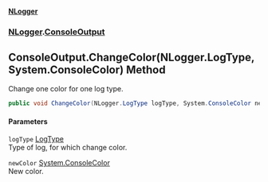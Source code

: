 #### [NLogger](./index.md 'index')
### [NLogger](./NLogger.md 'NLogger').[ConsoleOutput](./NLogger-ConsoleOutput.md 'NLogger.ConsoleOutput')
## ConsoleOutput.ChangeColor(NLogger.LogType, System.ConsoleColor) Method
Change one color for one log type.  
```csharp
public void ChangeColor(NLogger.LogType logType, System.ConsoleColor newColor);
```
#### Parameters
<a name='NLogger-ConsoleOutput-ChangeColor(NLogger-LogType_System-ConsoleColor)-logType'></a>
`logType` [LogType](./NLogger-LogType.md 'NLogger.LogType')  
Type of log, for which change color.  
  
<a name='NLogger-ConsoleOutput-ChangeColor(NLogger-LogType_System-ConsoleColor)-newColor'></a>
`newColor` [System.ConsoleColor](https://docs.microsoft.com/en-us/dotnet/api/System.ConsoleColor 'System.ConsoleColor')  
New color.  
  

